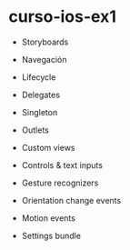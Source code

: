 curso-ios-ex1
=============

- Storyboards

- Navegación

- Lifecycle

- Delegates

- Singleton

- Outlets

- Custom views

- Controls & text inputs

- Gesture recognizers

- Orientation change events

- Motion events

- Settings bundle
